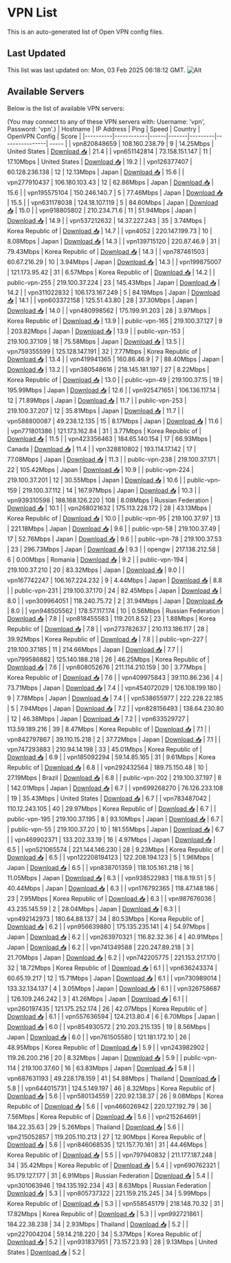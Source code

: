 # VPN List

This is an auto-generated list of Open VPN config files.

## Last Updated

This list was last updated on: Mon, 03 Feb 2025 06:18:12 GMT.
![Alt](https://repobeats.axiom.co/api/embed/186b98318ef1479477931607c1ad7d823f12451f.svg "Repobeats analytics image")

## Available Servers

Below is the list of available VPN servers:

(You may connect to any of these VPN servers with: Username: 'vpn', Password: 'vpn'.)
| Hostname | IP Address | Ping | Speed | Country | OpenVPN Config | Score |
|----------|------------|------|-------|---------|----------------| ----- |
| vpn820848659 | 108.160.238.79 | 9 | 14.25Mbps | United States | [Download 📥](./configs/server_0_US.ovpn) | 21.4 |
| vpn651142814 | 73.158.151.147 | 11 | 17.10Mbps | United States | [Download 📥](./configs/server_1_US.ovpn) | 19.2 |
| vpn126377407 | 60.128.236.138 | 12 | 12.13Mbps | Japan | [Download 📥](./configs/server_2_JP.ovpn) | 15.6 |
| vpn277910437 | 106.180.103.43 | 12 | 62.86Mbps | Japan | [Download 📥](./configs/server_3_JP.ovpn) | 15.6 |
| vpn195575104 | 150.246.140.7 | 5 | 77.46Mbps | Japan | [Download 📥](./configs/server_4_JP.ovpn) | 15.5 |
| vpn631178038 | 124.18.107.119 | 5 | 84.60Mbps | Japan | [Download 📥](./configs/server_5_JP.ovpn) | 15.0 |
| vpn918805802 | 210.234.71.6 | 11 | 51.94Mbps | Japan | [Download 📥](./configs/server_6_JP.ovpn) | 14.9 |
| vpn537212632 | 14.37.227.243 | 35 | 3.74Mbps | Korea Republic of | [Download 📥](./configs/server_7_KR.ovpn) | 14.7 |
| vpn4052 | 220.147.199.73 | 10 | 8.08Mbps | Japan | [Download 📥](./configs/server_8_JP.ovpn) | 14.3 |
| vpn139715120 | 220.87.46.9 | 31 | 79.43Mbps | Korea Republic of | [Download 📥](./configs/server_9_KR.ovpn) | 14.3 |
| vpn787461503 | 60.67.216.29 | 10 | 3.94Mbps | Japan | [Download 📥](./configs/server_10_JP.ovpn) | 14.3 |
| vpn199875007 | 121.173.95.42 | 31 | 6.57Mbps | Korea Republic of | [Download 📥](./configs/server_11_KR.ovpn) | 14.2 |
| public-vpn-255 | 219.100.37.224 | 23 | 145.43Mbps | Japan | [Download 📥](./configs/server_12_JP.ovpn) | 14.2 |
| vpn311022832 | 106.173.167.249 | 5 | 84.19Mbps | Japan | [Download 📥](./configs/server_13_JP.ovpn) | 14.1 |
| vpn603372158 | 125.51.43.80 | 28 | 37.30Mbps | Japan | [Download 📥](./configs/server_14_JP.ovpn) | 14.0 |
| vpn480998562 | 175.199.91.203 | 28 | 3.97Mbps | Korea Republic of | [Download 📥](./configs/server_15_KR.ovpn) | 13.9 |
| public-vpn-165 | 219.100.37.127 | 9 | 203.82Mbps | Japan | [Download 📥](./configs/server_16_JP.ovpn) | 13.9 |
| public-vpn-153 | 219.100.37.109 | 18 | 75.58Mbps | Japan | [Download 📥](./configs/server_17_JP.ovpn) | 13.5 |
| vpn759355599 | 125.128.147.191 | 32 | 7.77Mbps | Korea Republic of | [Download 📥](./configs/server_18_KR.ovpn) | 13.4 |
| vpn419941365 | 160.86.46.9 | 7 | 88.40Mbps | Japan | [Download 📥](./configs/server_19_JP.ovpn) | 13.2 |
| vpn380548616 | 218.145.181.197 | 27 | 8.22Mbps | Korea Republic of | [Download 📥](./configs/server_20_KR.ovpn) | 13.0 |
| public-vpn-49 | 219.100.37.15 | 19 | 195.99Mbps | Japan | [Download 📥](./configs/server_21_JP.ovpn) | 12.6 |
| vpn925471651 | 106.136.117.14 | 12 | 71.89Mbps | Japan | [Download 📥](./configs/server_22_JP.ovpn) | 11.7 |
| public-vpn-253 | 219.100.37.207 | 12 | 35.81Mbps | Japan | [Download 📥](./configs/server_23_JP.ovpn) | 11.7 |
| vpn588800087 | 49.238.12.135 | 15 | 8.17Mbps | Japan | [Download 📥](./configs/server_24_JP.ovpn) | 11.6 |
| vpn771801386 | 121.173.162.84 | 31 | 3.77Mbps | Korea Republic of | [Download 📥](./configs/server_25_KR.ovpn) | 11.5 |
| vpn423356463 | 184.65.140.154 | 17 | 66.93Mbps | Canada | [Download 📥](./configs/server_26_CA.ovpn) | 11.4 |
| vpn328810802 | 193.114.17.142 | 17 | 77.08Mbps | Japan | [Download 📥](./configs/server_27_JP.ovpn) | 11.3 |
| public-vpn-238 | 219.100.37.171 | 22 | 105.42Mbps | Japan | [Download 📥](./configs/server_28_JP.ovpn) | 10.9 |
| public-vpn-224 | 219.100.37.201 | 12 | 30.55Mbps | Japan | [Download 📥](./configs/server_29_JP.ovpn) | 10.6 |
| public-vpn-159 | 219.100.37.112 | 14 | 167.97Mbps | Japan | [Download 📥](./configs/server_30_JP.ovpn) | 10.3 |
| vpn939310598 | 188.168.126.220 | 108 | 8.08Mbps | Russian Federation | [Download 📥](./configs/server_31_RU.ovpn) | 10.1 |
| vpn268021632 | 175.113.228.172 | 28 | 43.13Mbps | Korea Republic of | [Download 📥](./configs/server_32_KR.ovpn) | 10.0 |
| public-vpn-95 | 219.100.37.97 | 13 | 221.18Mbps | Japan | [Download 📥](./configs/server_33_JP.ovpn) | 9.6 |
| public-vpn-58 | 219.100.37.49 | 17 | 52.76Mbps | Japan | [Download 📥](./configs/server_34_JP.ovpn) | 9.6 |
| public-vpn-78 | 219.100.37.53 | 23 | 296.73Mbps | Japan | [Download 📥](./configs/server_35_JP.ovpn) | 9.3 |
| opengw | 217.138.212.58 | 6 | 0.00Mbps | Romania | [Download 📥](./configs/server_36_RO.ovpn) | 9.2 |
| public-vpn-194 | 219.100.37.210 | 20 | 83.32Mbps | Japan | [Download 📥](./configs/server_37_JP.ovpn) | 9.0 |
| vpn167742247 | 106.167.224.232 | 9 | 4.44Mbps | Japan | [Download 📥](./configs/server_38_JP.ovpn) | 8.8 |
| public-vpn-231 | 219.100.37.170 | 24 | 82.45Mbps | Japan | [Download 📥](./configs/server_39_JP.ovpn) | 8.0 |
| vpn309964051 | 118.240.75.72 | 2 | 31.94Mbps | Japan | [Download 📥](./configs/server_40_JP.ovpn) | 8.0 |
| vpn948505562 | 178.57.117.174 | 10 | 0.56Mbps | Russian Federation | [Download 📥](./configs/server_41_RU.ovpn) | 7.8 |
| vpn818455583 | 119.201.8.52 | 23 | 1.88Mbps | Korea Republic of | [Download 📥](./configs/server_42_KR.ovpn) | 7.8 |
| vpn273782637 | 210.113.186.117 | 28 | 39.92Mbps | Korea Republic of | [Download 📥](./configs/server_43_KR.ovpn) | 7.8 |
| public-vpn-227 | 219.100.37.185 | 11 | 214.66Mbps | Japan | [Download 📥](./configs/server_44_JP.ovpn) | 7.7 |
| vpn799586882 | 125.140.188.218 | 26 | 46.25Mbps | Korea Republic of | [Download 📥](./configs/server_45_KR.ovpn) | 7.6 |
| vpn808052676 | 211.114.210.159 | 30 | 3.77Mbps | Korea Republic of | [Download 📥](./configs/server_46_KR.ovpn) | 7.6 |
| vpn409975843 | 39.110.86.236 | 4 | 73.71Mbps | Japan | [Download 📥](./configs/server_47_JP.ovpn) | 7.4 |
| vpn454072029 | 126.108.199.180 | 9 | 7.78Mbps | Japan | [Download 📥](./configs/server_48_JP.ovpn) | 7.4 |
| vpn538655977 | 222.228.22.185 | 5 | 7.94Mbps | Japan | [Download 📥](./configs/server_49_JP.ovpn) | 7.2 |
| vpn828156493 | 138.64.230.80 | 12 | 46.38Mbps | Japan | [Download 📥](./configs/server_50_JP.ovpn) | 7.2 |
| vpn633529727 | 113.59.189.216 | 39 | 8.47Mbps | Korea Republic of | [Download 📥](./configs/server_51_KR.ovpn) | 7.1 |
| vpn842797867 | 39.110.15.218 | 2 | 37.72Mbps | Japan | [Download 📥](./configs/server_52_JP.ovpn) | 7.1 |
| vpn747293883 | 210.94.14.198 | 33 | 45.01Mbps | Korea Republic of | [Download 📥](./configs/server_53_KR.ovpn) | 6.9 |
| vpn185092294 | 59.14.85.165 | 31 | 9.61Mbps | Korea Republic of | [Download 📥](./configs/server_54_KR.ovpn) | 6.8 |
| vpn292432564 | 189.75.150.48 | 10 | 27.19Mbps | Brazil | [Download 📥](./configs/server_55_BR.ovpn) | 6.8 |
| public-vpn-202 | 219.100.37.197 | 8 | 142.01Mbps | Japan | [Download 📥](./configs/server_56_JP.ovpn) | 6.7 |
| vpn699268270 | 76.126.233.108 | 19 | 35.43Mbps | United States | [Download 📥](./configs/server_57_US.ovpn) | 6.7 |
| vpn783487042 | 110.12.243.105 | 40 | 29.97Mbps | Korea Republic of | [Download 📥](./configs/server_58_KR.ovpn) | 6.7 |
| public-vpn-195 | 219.100.37.195 | 8 | 93.10Mbps | Japan | [Download 📥](./configs/server_59_JP.ovpn) | 6.7 |
| public-vpn-55 | 219.100.37.20 | 10 | 181.55Mbps | Japan | [Download 📥](./configs/server_60_JP.ovpn) | 6.7 |
| vpn469902371 | 133.202.33.19 | 16 | 4.97Mbps | Japan | [Download 📥](./configs/server_61_JP.ovpn) | 6.5 |
| vpn521065574 | 221.144.146.230 | 28 | 9.23Mbps | Korea Republic of | [Download 📥](./configs/server_62_KR.ovpn) | 6.5 |
| vpn122208194123 | 122.208.194.123 | 5 | 1.96Mbps | Japan | [Download 📥](./configs/server_63_JP.ovpn) | 6.5 |
| vpn838701359 | 118.105.161.218 | 16 | 11.05Mbps | Japan | [Download 📥](./configs/server_64_JP.ovpn) | 6.3 |
| vpn938522983 | 118.8.19.51 | 5 | 40.44Mbps | Japan | [Download 📥](./configs/server_65_JP.ovpn) | 6.3 |
| vpn176792365 | 118.47.148.186 | 23 | 7.95Mbps | Korea Republic of | [Download 📥](./configs/server_66_KR.ovpn) | 6.3 |
| vpn987676036 | 43.235.145.59 | 2 | 28.04Mbps | Japan | [Download 📥](./configs/server_67_JP.ovpn) | 6.3 |
| vpn492142973 | 180.64.88.137 | 34 | 80.53Mbps | Korea Republic of | [Download 📥](./configs/server_68_KR.ovpn) | 6.2 |
| vpn956639880 | 175.135.235.141 | 4 | 54.97Mbps | Japan | [Download 📥](./configs/server_69_JP.ovpn) | 6.2 |
| vpn263970321 | 116.82.32.36 | 4 | 40.91Mbps | Japan | [Download 📥](./configs/server_70_JP.ovpn) | 6.2 |
| vpn741349588 | 220.247.89.218 | 3 | 21.70Mbps | Japan | [Download 📥](./configs/server_71_JP.ovpn) | 6.2 |
| vpn742205775 | 221.153.217.170 | 32 | 18.72Mbps | Korea Republic of | [Download 📥](./configs/server_72_KR.ovpn) | 6.1 |
| vpn636243374 | 60.65.19.217 | 12 | 15.71Mbps | Japan | [Download 📥](./configs/server_73_JP.ovpn) | 6.1 |
| vpn730989014 | 133.32.134.137 | 4 | 3.05Mbps | Japan | [Download 📥](./configs/server_74_JP.ovpn) | 6.1 |
| vpn326758687 | 126.109.246.242 | 3 | 41.26Mbps | Japan | [Download 📥](./configs/server_75_JP.ovpn) | 6.1 |
| vpn260197435 | 121.175.252.174 | 26 | 42.07Mbps | Korea Republic of | [Download 📥](./configs/server_76_KR.ovpn) | 6.1 |
| vpn557636594 | 124.213.80.4 | 6 | 6.70Mbps | Japan | [Download 📥](./configs/server_77_JP.ovpn) | 6.0 |
| vpn854930572 | 210.203.215.135 | 19 | 8.56Mbps | Japan | [Download 📥](./configs/server_78_JP.ovpn) | 6.0 |
| vpn761505580 | 121.181.172.10 | 26 | 48.95Mbps | Korea Republic of | [Download 📥](./configs/server_79_KR.ovpn) | 5.9 |
| vpn243982902 | 119.26.200.216 | 20 | 8.32Mbps | Japan | [Download 📥](./configs/server_80_JP.ovpn) | 5.9 |
| public-vpn-114 | 219.100.37.60 | 16 | 63.83Mbps | Japan | [Download 📥](./configs/server_81_JP.ovpn) | 5.8 |
| vpn687631193 | 49.228.178.159 | 41 | 54.88Mbps | Thailand | [Download 📥](./configs/server_82_TH.ovpn) | 5.8 |
| vpn644015731 | 124.5.149.197 | 46 | 8.32Mbps | Korea Republic of | [Download 📥](./configs/server_83_KR.ovpn) | 5.6 |
| vpn580134559 | 220.92.138.37 | 26 | 9.08Mbps | Korea Republic of | [Download 📥](./configs/server_84_KR.ovpn) | 5.6 |
| vpn466026942 | 220.127.192.79 | 36 | 7.56Mbps | Korea Republic of | [Download 📥](./configs/server_85_KR.ovpn) | 5.6 |
| vpn215264691 | 184.22.35.63 | 29 | 5.26Mbps | Thailand | [Download 📥](./configs/server_86_TH.ovpn) | 5.6 |
| vpn215052857 | 119.205.110.213 | 27 | 12.90Mbps | Korea Republic of | [Download 📥](./configs/server_87_KR.ovpn) | 5.6 |
| vpn846068535 | 121.157.70.161 | 31 | 44.46Mbps | Korea Republic of | [Download 📥](./configs/server_88_KR.ovpn) | 5.5 |
| vpn797940832 | 211.177.187.248 | 34 | 35.42Mbps | Korea Republic of | [Download 📥](./configs/server_89_KR.ovpn) | 5.4 |
| vpn690762321 | 95.179.127.177 | 31 | 6.91Mbps | Russian Federation | [Download 📥](./configs/server_90_RU.ovpn) | 5.4 |
| vpn301063946 | 194.135.192.234 | 43 | 8.63Mbps | Russian Federation | [Download 📥](./configs/server_91_RU.ovpn) | 5.3 |
| vpn805737322 | 221.159.215.245 | 34 | 5.99Mbps | Korea Republic of | [Download 📥](./configs/server_92_KR.ovpn) | 5.3 |
| vpn558545179 | 218.148.70.32 | 31 | 17.82Mbps | Korea Republic of | [Download 📥](./configs/server_93_KR.ovpn) | 5.3 |
| vpn992721861 | 184.22.38.238 | 34 | 2.93Mbps | Thailand | [Download 📥](./configs/server_94_TH.ovpn) | 5.2 |
| vpn227004204 | 59.14.218.220 | 34 | 5.37Mbps | Korea Republic of | [Download 📥](./configs/server_95_KR.ovpn) | 5.2 |
| vpn931837951 | 73.157.23.93 | 28 | 9.13Mbps | United States | [Download 📥](./configs/server_96_US.ovpn) | 5.2 |
